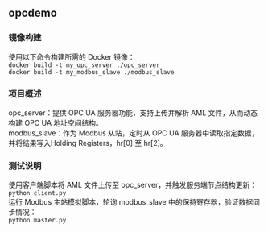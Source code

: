 ## opcdemo

### 镜像构建
使用以下命令构建所需的 Docker 镜像：  
`docker build -t my_opc_server ./opc_server`  
`docker build -t my_modbus_slave ./modbus_slave`  
### 项目概述
opc_server：提供 OPC UA 服务器功能，支持上传并解析 AML 文件，从而动态构建 OPC UA 地址空间结构。  
modbus_slave：作为 Modbus 从站，定时从 OPC UA 服务器中读取指定数据，并将结果写入Holding Registers，hr[0] 至 hr[2]。  
### 测试说明
使用客户端脚本将 AML 文件上传至 opc_server，并触发服务端节点结构更新：  
`python client.py`  
运行 Modbus 主站模拟脚本，轮询 modbus_slave 中的保持寄存器，验证数据同步情况：  
`python master.py` 
